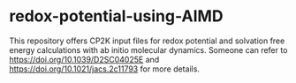 # redox-potential-using-AIMD
This repository offers CP2K input files for redox potential and solvation free energy calculations with ab initio molecular dynamics.
Someone can refer to <https://doi.org/10.1039/D2SC04025E> and <https://doi.org/10.1021/jacs.2c11793> for more details.
